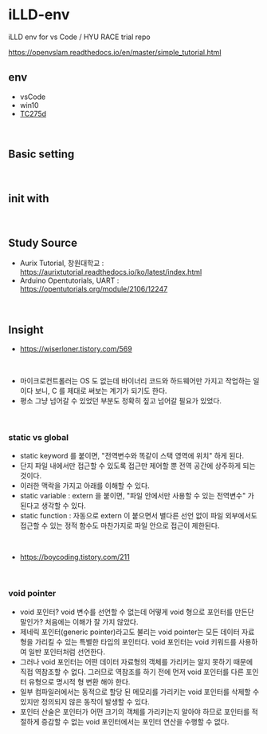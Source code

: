 # iLLD-env
iLLD env for vs Code / HYU RACE trial repo


https://openvslam.readthedocs.io/en/master/simple_tutorial.html


## env

- vsCode
- win10
- [TC275d](https://kr.rs-online.com/web/c/semiconductors/semiconductor-development-kits/processor-microcontroller-development-kits/)

<br>

## Basic setting




<br>

## init with


<br>

## Study Source

- Aurix Tutorial, 창원대학교 : https://aurixtutorial.readthedocs.io/ko/latest/index.html
- Arduino Opentutorials, UART : https://opentutorials.org/module/2106/12247


<br>

## Insight

- https://wiserloner.tistory.com/569

<br>

- 마이크로컨트롤러는 OS 도 없는데 바이너리 코드와 하드웨어만 가지고 작업하는 일이다 보니, C 를 제대로 써보는 계기가 되기도 한다.
- 평소 그냥 넘어갈 수 있었던 부분도 정확히 짚고 넘어갈 필요가 있었다.

<br>

### static vs global

- static keyword 를 붙이면, "전역변수와 똑같이 스택 영역에 위치" 하게 된다.
- 단지 파일 내에서만 접근할 수 있도록 접근만 제어할 뿐 전역 공간에 상주하게 되는 것이다.
- 이러한 맥락을 가지고 아래를 이해할 수 있다.
- static variable : extern 을 붙이면, "파일 안에서만 사용할 수 있는 전역변수" 가 된다고 생각할 수 있다.
- static function : 자동으로 extern 이 붙으면서 별다른 선언 없이 파일 외부에서도 접근할 수 있는 정적 함수도 마찬가지로 파일 안으로 접근이 제한된다.

<br>

- https://boycoding.tistory.com/211

<br>

### void pointer 

- void 포인터? void 변수를 선언할 수 없는데 어떻게 void 형으로 포인터를 만든단 말인가? 처음에는 이해가 잘 가지 않았다.
- 제네릭 포인터(generic pointer)라고도 불리는 void pointer는 모든 데이터 자료형을 가리킬 수 있는 특별한 타입의 포인터다. void 포인터는 void 키워드를 사용하여 일반 포인터처럼 선언한다.
- 그러나 void 포인터는 어떤 데이터 자료형의 객체를 가리키는 알지 못하기 때문에 직접 역참조할 수 없다. 그러므로 역참조를 하기 전에 먼저 void 포인터를 다른 포인터 유형으로 명시적 형 변환 해야 한다.
- 일부 컴파일러에서는 동적으로 할당 된 메모리를 가리키는 void 포인터를 삭제할 수 있지만 정의되지 않은 동작이 발생할 수 있다.
- 포인터 산술은 포인터가 어떤 크기의 객체를 가리키는지 알아야 하므로 포인터를 적절하게 증감할 수 없는 void 포인터에서는 포인터 연산을 수행할 수 없다.

<br>
